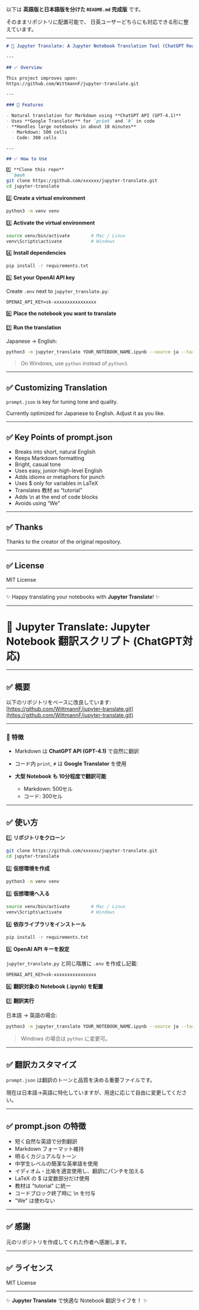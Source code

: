 以下は **英語版と日本語版を分けた `README.md` 完成版** です。

そのままリポジトリに配置可能で、
日英ユーザーどちらにも対応できる形に整えています。

---

````markdown
# 📘 Jupyter Translate: A Jupyter Notebook Translation Tool (ChatGPT Ready)

---

## ✅ Overview

This project improves upon:  
https://github.com/WittmannF/jupyter-translate.git

---

### 🌱 Features

- Natural translation for Markdown using **ChatGPT API (GPT-4.1)**  
- Uses **Google Translator** for `print` and `#` in code  
- **Handles large notebooks in about 10 minutes**  
  - Markdown: 500 cells  
  - Code: 300 cells

---

## ✅ How to Use

1️⃣ **Clone this repo**
```bash
git clone https://github.com/xxxxxx/jupyter-translate.git
cd jupyter-translate
````

2️⃣ **Create a virtual environment**

```bash
python3 -m venv venv
```

3️⃣ **Activate the virtual environment**

```bash
source venv/bin/activate        # Mac / Linux
venv\Scripts\activate           # Windows
```

4️⃣ **Install dependencies**

```bash
pip install -r requirements.txt
```

5️⃣ **Set your OpenAI API key**

Create `.env` next to `jupyter_translate.py`:

```
OPENAI_API_KEY=sk-xxxxxxxxxxxxxxxx
```

6️⃣ **Place the notebook you want to translate**

7️⃣ **Run the translation**

Japanese → English:

```bash
python3 -m jupyter_translate YOUR_NOTEBOOK_NAME.ipynb --source ja --target en
```

> On Windows, use `python` instead of `python3`.

---

## ✅ Customizing Translation

`prompt.json` is key for tuning tone and quality.

Currently optimized for Japanese to English. Adjust it as you like.

---

## ✅ Key Points of prompt.json

* Breaks into short, natural English
* Keeps Markdown formatting
* Bright, casual tone
* Uses easy, junior-high-level English
* Adds idioms or metaphors for punch
* Uses \$ only for variables in LaTeX
* Translates 教材 as “tutorial”
* Adds \n at the end of code blocks
* Avoids using “We”

---

## ✅ Thanks

Thanks to the creator of the original repository.

---

## ✅ License

MIT License

---

✨ Happy translating your notebooks with **Jupyter Translate**! ✨

---

# 📘 Jupyter Translate: Jupyter Notebook 翻訳スクリプト (ChatGPT対応)

---

## ✅ 概要

以下のリポジトリをベースに改良しています:
[https://github.com/WittmannF/jupyter-translate.git](https://github.com/WittmannF/jupyter-translate.git)

---

### 🌱 特徴

* Markdown は **ChatGPT API (GPT-4.1)** で自然に翻訳
* コード内 `print`, `#` は **Google Translator** を使用
* **大型 Notebook も 10分程度で翻訳可能**

  * Markdown: 500セル
  * コード: 300セル

---

## ✅ 使い方

1️⃣ **リポジトリをクローン**

```bash
git clone https://github.com/xxxxxx/jupyter-translate.git
cd jupyter-translate
```

2️⃣ **仮想環境を作成**

```bash
python3 -m venv venv
```

3️⃣ **仮想環境へ入る**

```bash
source venv/bin/activate        # Mac / Linux
venv\Scripts\activate           # Windows
```

4️⃣ **依存ライブラリをインストール**

```bash
pip install -r requirements.txt
```

5️⃣ **OpenAI API キーを設定**

`jupyter_translate.py` と同じ階層に `.env` を作成し記載:

```
OPENAI_API_KEY=sk-xxxxxxxxxxxxxxxx
```

6️⃣ **翻訳対象の Notebook (.ipynb) を配置**

7️⃣ **翻訳実行**

日本語 → 英語の場合:

```bash
python3 -m jupyter_translate YOUR_NOTEBOOK_NAME.ipynb --source ja --target en
```

> Windows の場合は `python` に変更可。

---

## ✅ 翻訳カスタマイズ

`prompt.json` は翻訳のトーンと品質を決める重要ファイルです。

現在は日本語→英語に特化していますが、用途に応じて自由に変更してください。

---

## ✅ prompt.json の特徴

* 短く自然な英語で分割翻訳
* Markdown フォーマット維持
* 明るくカジュアルなトーン
* 中学生レベルの簡潔な英単語を使用
* イディオム・比喩を適宜使用し、翻訳にパンチを加える
* LaTeX の \$ は変数部分だけ使用
* 教材は "tutorial" に統一
* コードブロック終了時に \n を付与
* "We" は使わない

---

## ✅ 感謝

元のリポジトリを作成してくれた作者へ感謝します。

---

## ✅ ライセンス

MIT License

---

✨ **Jupyter Translate** で快適な Notebook 翻訳ライフを！ ✨
